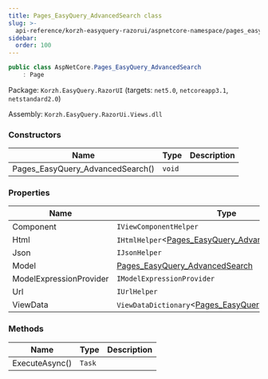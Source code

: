 ```yaml
---
title: Pages_EasyQuery_AdvancedSearch class
slug: >-
  api-reference/korzh-easyquery-razorui/aspnetcore-namespace/pages_easyquery_advancedsearch-class
sidebar:
  order: 100
---
```


```csharp
public class AspNetCore.Pages_EasyQuery_AdvancedSearch
    : Page

```
Package: `Korzh.EasyQuery.RazorUI` (targets: `net5.0`, `netcoreapp3.1`, `netstandard2.0`)

Assembly: `Korzh.EasyQuery.RazorUi.Views.dll`

### Constructors

| Name | Type | Description | 
| --- | --- | --- | 
| Pages_EasyQuery_AdvancedSearch() | `void` |  | 


### Properties

| Name | Type | Description | 
| --- | --- | --- | 
| Component | `IViewComponentHelper` |  | 
| Html | `IHtmlHelper`&lt;[Pages_EasyQuery_AdvancedSearch](/easyquery/docs/api-reference/korzh-easyquery-razorui/aspnetcore-namespace/pages_easyquery_advancedsearch-class)&gt; |  | 
| Json | `IJsonHelper` |  | 
| Model | [Pages_EasyQuery_AdvancedSearch](/easyquery/docs/api-reference/korzh-easyquery-razorui/aspnetcore-namespace/pages_easyquery_advancedsearch-class) |  | 
| ModelExpressionProvider | `IModelExpressionProvider` |  | 
| Url | `IUrlHelper` |  | 
| ViewData | `ViewDataDictionary`&lt;[Pages_EasyQuery_AdvancedSearch](/easyquery/docs/api-reference/korzh-easyquery-razorui/aspnetcore-namespace/pages_easyquery_advancedsearch-class)&gt; |  | 


### Methods

| Name | Type | Description | 
| --- | --- | --- | 
| ExecuteAsync() | `Task` |  |
